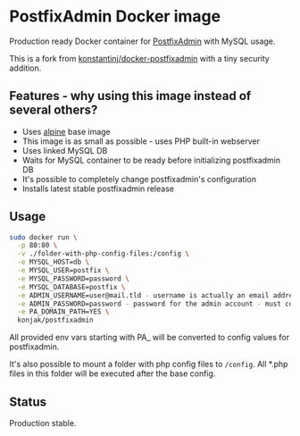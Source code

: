 # PostfixAdmin Docker image

Production ready Docker container for [PostfixAdmin](http://postfixadmin.sourceforge.net/) with MySQL usage.

This is a fork from [konstantinj/docker-postfixadmin](https://github.com/konstantinj/docker-postfixadmin) with a tiny security addition.

## Features - why using this image instead of several others?

- Uses [alpine](https://registry.hub.docker.com/_/alpine/) base image
- This image is as small as possible - uses PHP built-in webserver
- Uses linked MySQL DB
- Waits for MySQL container to be ready before initializing postfixadmin DB
- It's possible to completely change postfixadmin's configuration
- Installs latest stable postfixadmin release

## Usage

```bash
sudo docker run \
  -p 80:80 \
  -v ./folder-with-php-config-files:/config \
  -e MYSQL_HOST=db \
  -e MYSQL_USER=postfix \
  -e MYSQL_PASSWORD=password \
  -e MYSQL_DATABASE=postfix \
  -e ADMIN_USERNAME=user@mail.tld - username is actually an email address to login to postfixadmin - THE admin account \
  -e ADMIN_PASSWORD=password - password for the admin account - must contain AT LEAST two digits \
  -e PA_DOMAIN_PATH=YES \ 
  konjak/postfixadmin
```

All provided env vars starting with PA\_ will be converted to config values for postfixadmin.

It's also possible to mount a folder with php config files to `/config`. All \*.php files in this folder will be executed after the base config.

## Status

Production stable.
